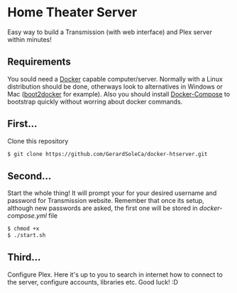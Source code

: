# Home Theater Server
Easy way to build a Transmission (with web interface) and Plex server within minutes!

## Requirements
You sould need a [Docker](http://docker.com) capable computer/server. Normally with a Linux distribution should be done, otherways look to alternatives in Windows or Mac ([boot2docker](http://boot2docker.io/) for example). Also you should install [Docker-Compose](https://docs.docker.com/compose/install/) to bootstrap quickly without worring about docker commands.

## First...
Clone this repository

```bash
$ git clone https://github.com/GerardSoleCa/docker-htserver.git
```

## Second... 
Start the whole thing! It will prompt your for your desired username and password for Transmission website. Remember that once its setup, although new passwords are asked, the first one will be stored in *docker-compose.yml* file

```bash
$ chmod +x 
$ ./start.sh
```

## Third...
Configure Plex. Here it's up to you to search in internet how to connect to the server, configure accounts, libraries etc. Good luck! :D

